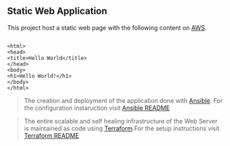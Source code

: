 ## Static Web Application
This project host a static web page with the following content on [AWS]().

```

<html>
<head>
<title>Hello World</title>
</head>
<body>
<h1>Hello World!</h1>
</body>
</html>

```
> The creation and deployment of the application done with [Ansible]().
For the configuration instaruction visit [Ansible README](ansibel/README.md)

> The entire scalable and self healing infrastructure of the Web Server is
 maintained as code using [Terraform]().For the setup instructions visit
 [Terraform README](terraform/README.md)
